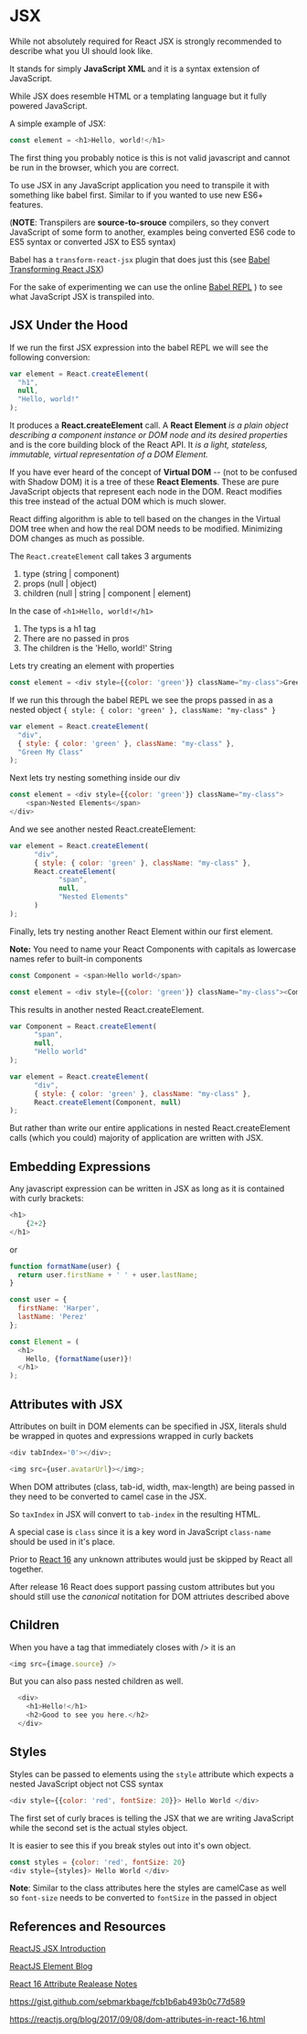 # JSX

While not absolutely required for React JSX is strongly recommended to describe what you UI should look like.

It stands for simply **JavaScript XML** and it is a syntax extension of JavaScript.

While JSX does resemble HTML or a templating language but it fully powered JavaScript.

A simple example of JSX:

```javascript 1.8
const element = <h1>Hello, world!</h1>
```

The first thing you probably notice is this is not valid javascript and cannot be run in the browser, which you are correct.

To use JSX in any JavaScript application you need to transpile it with something like babel first. 
Similar to if you wanted to use new ES6+ features.

(**NOTE**: Transpilers are **source-to-srouce** compilers, so they convert JavaScript of some form to another, examples being
converted ES6 code to ES5 syntax or converted JSX to ES5 syntax)

Babel has a `transform-react-jsx` plugin that does just this (see [Babel Transforming React JSX](https://babeljs.io/docs/plugins/transform-react-jsx/))

For the sake of experimenting we can use the online [Babel REPL](https://babeljs.io/repl/#?babili=false&browsers=&build=&builtIns=false&code_lz=MYewdgzgLgBApgGzgWzmWBeGAeAFgRgD4AJRBEAGhgHcQAnBAEwEJsB6AwgbiA&debug=false&circleciRepo=&evaluate=false&lineWrap=true&presets=es2015%2Creact%2Cstage-2&targets=&version=6.26.0)
) to see what JavaScript JSX is transpiled into.

## JSX Under the Hood

If we run the first JSX expression into the babel REPL we will see the following conversion:

```javascript 1.8
var element = React.createElement(
  "h1",
  null,
  "Hello, world!"
);
```

It produces a **React.createElement** call. A **React Element** <cite>is a plain object describing a component instance or DOM node and its desired properties</cite> and is the core building block of the React API.
It <cite> is a light, stateless, immutable, virtual representation of a DOM Element.</cite>

If you have ever heard of the concept of **Virtual DOM** -- (not to be confused with Shadow DOM) it is a tree of these **React Elements**.
These are pure JavaScript objects that represent each node in the DOM. React modifies this tree instead of the actual DOM which is much slower.

React diffing algorithm is able to tell based on the changes in the Virtual DOM tree when and how the real DOM needs to be modified. Minimizing DOM changes as much as possible.

The `React.createElement` call takes 3 arguments

1. type (string | component)
2. props (null | object)
3. children (null | string | component | element)

In the case of `<h1>Hello, world!</h1>`

1. The typs is a h1 tag
2. There are no passed in pros
3. The children is the 'Hello, world!' String

Lets try creating an element with properties

```javascript 1.8
const element = <div style={{color: 'green'}} className="my-class">Green My Class</div>
```

If we run this through the babel REPL we see the props passed in as a nested object `{ style: { color: 'green' }, className: "my-class" }`

```javascript 1.8
var element = React.createElement(
  "div",
  { style: { color: 'green' }, className: "my-class" },
  "Green My Class"
);
```

Next lets try nesting something inside our div

```javascript 1.8
const element = <div style={{color: 'green'}} className="my-class">
    <span>Nested Elements</span>
</div>
```

And we see another nested React.createElement:

```javascript 1.8
var element = React.createElement(
      "div",
      { style: { color: 'green' }, className: "my-class" },
      React.createElement(
            "span",
            null,
            "Nested Elements"
      )
);
```

Finally, lets try nesting another React Element within our first element.

**Note:** You need to name your React Components with capitals as lowercase names refer to built-in components

```javascript 1.8
const Component = <span>Hello world</span>

const element = <div style={{color: 'green'}} className="my-class"><Component/></div>
```

This results in another nested React.createElement.

```javascript 1.8
var Component = React.createElement(
      "span",
      null,
      "Hello world"
);

var element = React.createElement(
      "div",
      { style: { color: 'green' }, className: "my-class" },
      React.createElement(Component, null)
);
```

But rather than write our entire applications in nested React.createElement calls (which you could) majority of application are written with JSX.


## Embedding Expressions

Any javascript expression can be written in JSX as long as it is contained with curly brackets:

```javascript 1.8
<h1>
    {2+2}
</h1>
```

or

```javascript 1.8
function formatName(user) {
  return user.firstName + ' ' + user.lastName;
}

const user = {
  firstName: 'Harper',
  lastName: 'Perez'
};

const Element = (
  <h1>
    Hello, {formatName(user)}!
  </h1>
);
```


## Attributes with JSX

Attributes on built in DOM elements can be specified in JSX, literals shuld be wrapped in quotes and expressions wrapped in curly backets

```javascript 1.8
<div tabIndex='0'></div>;
```

```javascript 1.8
<img src={user.avatarUrl}></img>;
```

When DOM attributes (class, tab-id, width, max-length) are being passed in they need to be converted to camel case in the JSX.

So `taxIndex` in JSX will convert to `tab-index` in the resulting HTML.

A special case is `class` since it is a key word in JavaScript `class-name` should be used in it's place.

Prior to [React 16](https://reactjs.org/blog/2017/09/08/dom-attributes-in-react-16.html) any unknown attributes would
just be skipped by React all together. 

After release 16 React does support passing custom attributes but you should still use the *canonical* notitation for DOM attriutes
described above


## Children

When you have a tag that immediately closes with /&gt; it is an 

```javascript 1.8
<img src={image.source} />
```

But you can also pass nested children as well.

```javascript 1.8
  <div>
    <h1>Hello!</h1>
    <h2>Good to see you here.</h2>
  </div>
```


## Styles

Styles can be passed to elements using the `style` attribute which expects a nested JavaScript object not CSS syntax

```javascript 1.8
<div style={{color: 'red', fontSize: 20}}> Hello World </div>
```

The first set of curly braces is telling the JSX that we are writing JavaScript while the second set is the actual styles object.

It is easier to see this if you break styles out into it's own object.

```javascript 1.8
const styles = {color: 'red', fontSize: 20}
<div style={styles}> Hello World </div>
```

**Note**:  Similar to the class attributes here the styles are camelCase as well so `font-size` needs to be converted to `fontSize` in the passed in object


## References and Resources

[ReactJS JSX Introduction](https://reactjs.org/docs/introducing-jsx.html)

[ReactJS Element Blog](https://reactjs.org/blog/2015/12/18/react-components-elements-and-instances.html)

[React 16 Attribute Realease Notes](https://reactjs.org/blog/2017/09/08/dom-attributes-in-react-16.html)

https://gist.github.com/sebmarkbage/fcb1b6ab493b0c77d589














https://reactjs.org/blog/2017/09/08/dom-attributes-in-react-16.html
